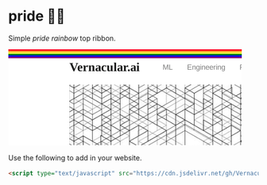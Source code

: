 # pride :rainbow_flag:

Simple _pride rainbow_ top ribbon.

![](./screen.png)

Use the following to add in your website.

```html
<script type="text/javascript" src="https://cdn.jsdelivr.net/gh/Vernacular-ai/pride@main/index.js"></script>
```
